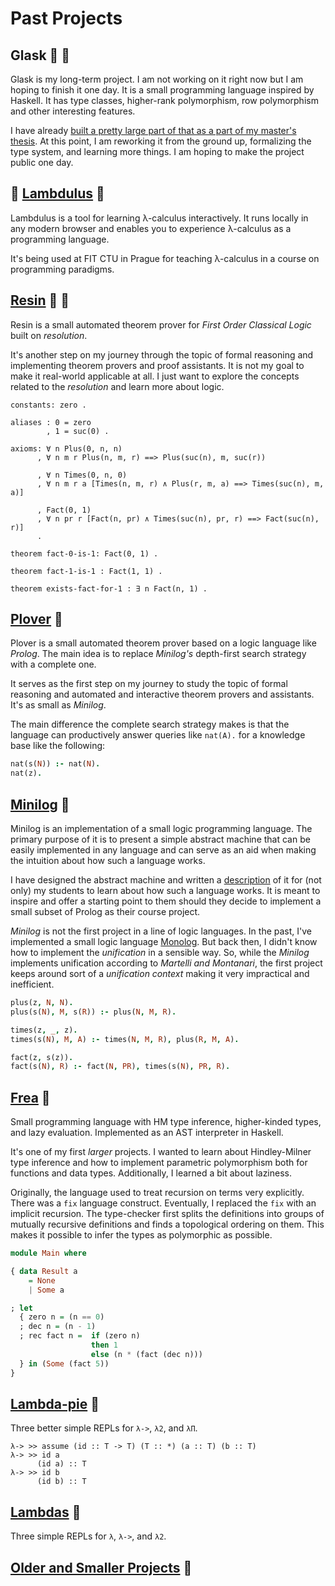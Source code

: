 # Past Projects

## Glask :blossom: :cactus:

Glask is my long-term project. I am not working on it right now but I am hoping to finish it one day.
It is a small programming language inspired by Haskell.
It has type classes, higher-rank polymorphism, row polymorphism and other interesting features.

I have already [built a pretty large part of that as a part of my master's thesis](https://github.com/lambduli/original-glask).
At this point, I am reworking it from the ground up, formalizing the type system, and learning more things.
I am hoping to make the project public one day.


## :school: [Lambdulus](https://github.com/lambdulus/frontend) :evergreen_tree:

Lambdulus is a tool for learning λ-calculus interactively.
It runs locally in any modern browser and enables you to experience λ-calculus as a programming language.

It's being used at FIT CTU in Prague for teaching λ-calculus in a course on programming paradigms.

<!-- ![Screenshot of the part of the Lambdulus web interface](./imgs/lambdulus-frontend-fact.png) -->


## [Resin](https://github.com/lambduli/resin) :hibiscus: :tulip:

Resin is a small automated theorem prover for _First Order Classical Logic_ built on *resolution*.

It's another step on my journey through the topic of formal reasoning and implementing theorem provers and proof assistants.
It is not my goal to make it real-world applicable at all. I just want to explore the concepts related to the _resolution_ and learn more about logic.


```
constants: zero .

aliases : 0 = zero
        , 1 = suc(0) .

axioms: ∀ n Plus(0, n, n)
      , ∀ n m r Plus(n, m, r) ==> Plus(suc(n), m, suc(r))

      , ∀ n Times(0, n, 0)
      , ∀ n m r a [Times(n, m, r) ∧ Plus(r, m, a) ==> Times(suc(n), m, a)]

      , Fact(0, 1)
      , ∀ n pr r [Fact(n, pr) ∧ Times(suc(n), pr, r) ==> Fact(suc(n), r)]
      .

theorem fact-0-is-1: Fact(0, 1) .

theorem fact-1-is-1 : Fact(1, 1) .

theorem exists-fact-for-1 : ∃ n Fact(n, 1) .
```


## [Plover](https://github.com/lambduli/plover) :rose:

Plover is a small automated theorem prover based on a logic language like *Prolog*.
The main idea is to replace *Minilog's* depth-first search strategy with a complete one.

It serves as the first step on my journey to study the topic of formal reasoning and automated and interactive theorem provers and assistants.
It's as small as _Minilog_.

The main difference the complete search strategy makes is that the language can productively answer queries like `nat(A).` for a knowledge base like the following:

```prolog
nat(s(N)) :- nat(N).
nat(z).
```


## [Minilog](https://github.com/lambduli/minilog) :cherry_blossom:

Minilog is an implementation of a small logic programming language.
The primary purpose of it is to present a simple abstract machine that can be easily implemented in any language and can serve as an aid when making the intuition about how such a language works.

I have designed the abstract machine and written a [description](https://github.com/lambduli/minilog/blob/main/WRITEUP.md) of it for (not only) my students to learn about how such a language works.
It is meant to inspire and offer a starting point to them should they decide to implement a small subset of Prolog as their course project.

_Minilog_ is not the first project in a line of logic languages.
In the past, I've implemented a small logic language [Monolog](https://github.com/lambduli/monolog).
But back then, I didn't know how to implement the _unification_ in a sensible way.
So, while the _Minilog_ implements unification according to _Martelli and Montanari_,
the first project keeps around sort of a _unification context_ making it very impractical and inefficient.


```prolog
plus(z, N, N).
plus(s(N), M, s(R)) :- plus(N, M, R).

times(z, _, z).
times(s(N), M, A) :- times(N, M, R), plus(R, M, A).

fact(z, s(z)).
fact(s(N), R) :- fact(N, PR), times(s(N), PR, R).
```


## [Frea](https://github.com/lambduli/frea) :chestnut:

Small programming language with HM type inference, higher-kinded types, and lazy evaluation.
Implemented as an AST interpreter in Haskell.

It's one of my first _larger_ projects. I wanted to learn about Hindley-Milner type inference and how to implement parametric polymorphism both for functions and data types. Additionally, I learned a bit about laziness.

Originally, the language used to treat recursion on terms very explicitly. There was a `fix` language construct.
Eventually, I replaced the `fix` with an implicit recursion. The type-checker first splits the definitions into groups of mutually recursive definitions and finds a topological ordering on them. This makes it possible to infer the types as polymorphic as possible.

  
```haskell
module Main where

{ data Result a
    = None
    | Some a

; let
  { zero n = (n == 0)
  ; dec n = (n - 1)
  ; rec fact n =  if (zero n)
                  then 1
                  else (n * (fact (dec n)))
  } in (Some (fact 5))
}
```


## [Lambda-pie](https://github.com/lambduli/lambda-pie) :palm_tree:

Three better simple REPLs for `λ->`, `λ2`, and `λΠ`.


```
λ-> >> assume (id :: T -> T) (T :: *) (a :: T) (b :: T)
λ-> >> id a
      (id a) :: T
λ-> >> id b
      (id b) :: T
```


## [Lambdas](https://github.com/lambduli/lambdas) :ear_of_rice:

Three simple REPLs for `λ`, `λ->`, and `λ2`.


## [Older and Smaller Projects](OLDER_PROJECTS.md) :fallen_leaf:
